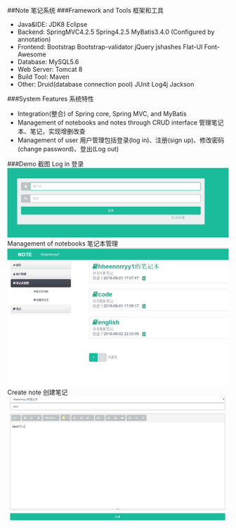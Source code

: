 ##Note 笔记系统
###Framework and Tools 框架和工具
* Java&IDE: JDK8 Eclipse
* Backend: SpringMVC4.2.5 Spring4.2.5 MyBatis3.4.0 (Configured by annotation)
* Frontend: Bootstrap Bootstrap-validator jQuery jshashes Flat-UI Font-Awesome 
* Database: MySQL5.6
* Web Server: Tomcat 8
* Build Tool: Maven
* Other: Druid(database connection pool) JUnit Log4j Jackson

###System Features 系统特性
* Integration(整合) of Spring core, Spring MVC, and MyBatis
* Management of notebooks and notes through CRUD interface 管理笔记本、笔记，实现增删改查
* Management of user 用户管理包括登录(log in)、注册(sign up)、修改密码(change password)、登出(Log out)

###Demo 截图
Log in 登录     
![登录界面](images/Demo1.png)    
Management of notebooks 笔记本管理    
![笔记本管理](images/Demo2.png)    
Create note 创建笔记    
![创建笔记](images/Demo3.png)    

